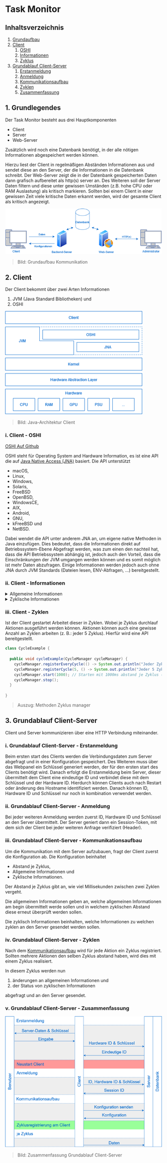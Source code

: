 # Task Monitor
## Inhaltsverzeichnis
1. [Grundaufbau](#1-grundlegendes)
2. [Client](#2-client)
   1. [OSHI](#i-client---oshi)
   2. [Informationen](#ii-client---informationen)
   3. [Zyklus](#iii-client---zyklen)
3. [Grundablauf Client-Server](#3-grundablauf-client-server)
   1. [Erstanmeldung](#i-grundablauf-client-server---erstanmeldung)
   2. [Anmeldung](#ii-grundablauf-client-server---anmeldung)
   3. [Kommunikationsaufbau](#iii-grundablauf-client-server---kommunikationsaufbau)
   4. [Zyklen](#iv-grundablauf-client-server---zyklen)
   5. [Zusammenfassung](#v-grundablauf-client-server---zusammenfassung)

## 1. Grundlegendes 
Der Task Monitor besteht aus drei Hauptkomponenten
- Client
- Server
- Web-Server

Zusätzlich wird noch eine Datenbank benötigt, in der alle nötigen Informationen abgespeichert werden können.

Hierzu liest der Client in regelmäßigen Abständen Informationen aus und sendet diese an den Server,
der die Informationen in die Datenbank schreibt. Der Web-Server zeigt die in der Datenbank gespeicherten Daten dann
grafisch aufbereitet als http(s) server an. Des Weiteren soll der Server Daten filtern und diese unter gewissen Umständen 
(z.B. hohe CPU oder RAM Auslastung) als kritisch markieren. Sollten bei einem Client in einer gewissen Zeit
viele kritische Daten erkannt werden, wird der gesamte Client als kritisch angezeigt.

<img src="diagramms/images/01_architecture.png" alt="Grundlegende Architektur">

> Bild: Grundaufbau Kommunikation

## 2. Client
Der Client bekommt über zwei Arten Informationen
1. JVM (Java Standard Bibliotheken) und
2. OSHI

<img src="diagramms/images/02_client_architecture.png" alt="Grundaufbau Abstraktion Client">

> Bild: Java-Architektur Client

### i. Client - OSHI
[OSHI Auf Github](https://github.com/oshi/oshi)

OSHI steht für Operating System and Hardware Information, es ist eine API die auf [Java Native Access (JNA)](https://github.com/java-native-access/jna) basiert.
Die API unterstützt
- macOS,
- Linux,
- Windows,
- Solaris,
- FreeBSD
- OpenBSD,
- WindowsCE,
- AIX,
- Android,
- GNU,
- kFreeBSD und
- NetBSD.

Dabei wendet die API unter anderem JNA an, um eigene native Methoden in Java einzufügen.
Dies bedeutet, dass die Informationen direkt auf Betriebssystem-Ebene Abgefragt werden,
was zum einen den nachteil hat, dass die API Betriebssystem abhängig ist, jedoch auch den Vorteil,
dass die Einschränkungen der JVM umgangen werden können und es somit möglich ist mehr Daten abzufragen.
Einige Informationen werden jedoch auch ohne JNA durch JVM Standards (Dateien lesen, ENV-Abfragen, ...) bereitgestellt.

### ii. Client - Informationen
<details>
  <summary>Allgemeine Informationen</summary>

Allgemeine Informationen sind Information, die sich wären des laufenden Betriebes nicht oder selten ändern.
Diese beinhalten:
- Hostname
- Mainboard
  - Hersteller
  - Model
  - Hardware UID
- Firmware/BIOS
  - Name
  - Version
  - Hersteller
  - Veröffentlichungsdatum
- CPU
  - Kennung
    - Hersteller
    - Name
    - Famille
    - Model
    - Stepping
    - Prozessor Id
    - 64 Bit
    - Mikroarchitektur
  - Frequenz
  - Kerne
  - Threads
- Hauptspeicher
  - Kapazität
  - Page Anzahl
  - Swap Kapazität
  - Virtuelle Kapazität
  - Physisch (je Stick)
    - Steckplatz
    - Kapazität
    - Frequenz
    - Hersteller
    - Typ
- Sekundärspeicher (je Festplatte)
  - Name
  - Model
  - Kapazität
  - Partition (je Partition auf Festplatte)
    - Identifikation
    - Typ
    - UUID
    - Kapazität
    - Einbindepunkt
- GPU (je GPU)
  - Name
  - Hersteller
  - VRam
- Netzwerkschnittstellen (je Schnittstelle inkl. lokale)
  - Name
  - Anzeigename
  - Schnittstellenalias
  - Maximal Übertragungseinheit
  - Mac Adresse
  - IPv4 Adressen (je Adresse)
    - Adresse
    - Subnetmask
  - IPv6 Adresse (je Adresse)
    - Adresse
    - Prefix
  - Geschwindigkeit
- Netzteile (je Netzteil)
  - Name
- Soundkarten
  - Name
  - Codec
- USB-Geräte
  - Name
  - Hersteller
  - ProduktId
  - SerialId
  - Angeschlossene USB-Geräte (je Gerät, USB-Gerät)
- Betriebssystem
  - Familie
  - Hersteller
  - Version
  - Codec
  - Buildnummer 
- Internet
  - DNS (je Eintrag)
  - IPv4 Standartgateway
  - IPv6 Standartgateway
- Filesystem
  - Maximale Anzahl Datei Deskriptoren
  - Dateispeicher (je Dateispeicher)
    - Name 
    - Volumen
    - Lable
    - Mount
    - Beschreibung
    - Typ
    - Kapazität
- Benutzer (je angemeldetem Benutzer) (möglich, Administrator rechte?)
  - Name
  - Host
  - Terminal
  - Loginzeit
</details>

<details>
  <summary>Zyklische Informationen</summary>

Zyklische Informationen sind Information, die sich wären des Betriebes laufend ändern.
Zu jeder Information über eine Komponente wird noch eine Id hinzugefügt, über die eine eindeutige zuteilung möglich ist.
Diese beinhalten:
- CPU
  - Auslastung
  - Kontextänderungen
  - Unterbrechungen
  - Temperatur
- Hauptspeicher
  - Benutzt
  - Swap Benutzt
  - Virtuell Benutzt
  - Page In
  - Page Out
- Sekundärspeicher (je Festplatte)
  - Warteschlangenlänge
  - Leseoperationen
  - Gelesene Bytes
  - Schreiboperationen
  - Geschriebene Bytes
  - Übertragungszeit
- Netzwerkschnittstellen (je Schnittstelle inkl. lokale)
  - Empfangene Bytes
  - Gesendete Bytes
  - Empfangene Pakete
  - Gesendete Pakete
  - Eingehende Fehler
  - Ausgehente Fehler
  - Kollisionen
- Betriebssystem
  - Prozesse
  - Threads
  - Betriebszeit
- Prozesse
  - ID
  - Name
  - Pfad
  - Befehl
  - Argumente
  - Umgebungsvariablen
  - Arbeitsverzeichnis
  - Benutzer
  - Benutzer ID
  - Gruppe
  - Gruppen ID
  - Status
  - Elternprozess ID
  - Priorität
  - Virtuelle Größe
  - Resistente Größe
  - CPU Zeit
  - Benutzer Zeit
  - Startzeit
  - Gelesen bytes
  - Geschrieben bytes
  - Geöffnete Dateien
  - Kumulierte Prozessorlast
  - Kleine Fehler
  - Große Fehler
  - Kontext änderungen
  - Threads
  - Threads (je benutzen Thread)
    - ID
    - Name
    - Status
    - Kumulierte Prozessorlast
    - Beginnende Hauptspeicheradresse
    - Kontext änderungen
    - Kleine Fehler
    - Große Fehler
    - CPU Zeit
    - Benutzer Zeit
    - Startzeit
    - Priorität
- Services
  - Prozess ID
  - Name
  - Status
- Fenster (nur GUI Betriebssysteme)
  - ID
  - Title
  - Command
  - Position
    - x
    - y
    - Höhe
    - Breite
  - Prozess
  - Anordnung
  - Sichtbar
- Internet
  - Stats
    - TCPv4/6
      - Aufgebaute Verbindungen
      - Aktive Verbindungen
      - Passive Verbindungen
      - Verbindungsfehler
      - Zurückgesetzte Verbindungen
      - Gesendete Segmente
      - Erhaltene Segmente
      - Erneut gesendete Segmente
      - Ausgehente Zurücksetzungen
      - Eingehende Fehler
    - UPDv4/6
      - Datagrame gesendet
      - Datagrame erhalten
      - Datagrame ohne Port
      - Fehlerhafte erhaltene Datagrame
  - Verbindungen (je offener TCP Verbindung)
    - Typ
    - lokale Adresse
    - lokaler Port
    - fremde Adresse
    - fremder Port
    - Status
    - Sendewarteschlange
    - Empfangswarteschlange
    - Besitzender Prozess
- Filesystem
  - Derzeitige Anzahl Datei Deskriptoren
  - Dateispeicher (je Dateispeicher)
    - Freie Kapazität
    - Benutzbare Kapazität
</details>

### iii. Client - Zyklen
Ist der Client gestartet Arbeitet dieser in Zyklen. Wobei je Zyklus durchlauf Aktionen ausgeführt werden können.
Aktionen können auch eine gewisse Anzahl an Zyklen arbeiten (z. B.: jeder 5 Zyklus).
Hierfür wird eine API bereitgestellt.

```java
class CycleExample {

  public void cycleExample(CycleManager cycleManager) {
    cycleManager.registerEveryCycle(() -> System.out.println("Jeder Zyklus"));
    cycleManager.registerCycle(5, () -> System.out.println("Jeder 5 Zyklus"));
    cycleManager.start(1000); // Starten mit 1000ms abstand je Zyklus (= 1s)
    cycleManager.stop();
  }

}
```
> Auszug: Methoden Zyklus manager


## 3. Grundablauf Client-Server
Client und Server kommunizieren über eine HTTP Verbindung miteinander.

### i. Grundablauf Client-Server - Erstanmeldung

[//]: # (TODO: Link zu Webpanel)

Beim ersten start des Clients werden die Verbindungsdaten zum Server abgefragt und in einer Konfiguration gespeichert.
Des Weiteren muss über das Webpanel ein Schlüssel generiert werden, der für den ersten start des Clients benötigt wird.
Danach erfolgt die Erstanmeldung beim Server, dieser übermittelt dem Client eine eindeutige ID
und verbindet diese mit dem Schlüssel und der Hardware ID.
Hierdurch können Clients auch nach Restart oder änderung des Hostname identifiziert werden.
Danach können ID, Hardware ID und Schlüssel nur noch in kombination verwendet werden.

### ii. Grundablauf Client-Server - Anmeldung

Bei jeder weiteren Anmeldung werden zuerst ID, Hardware ID und Schlüssel an den Server übermittelt.
Der Server geniert dann ein Session-Token, mit dem sich der Client bei jeder weiteren Anfrage verifiziert (Header).

### iii. Grundablauf Client-Server - Kommunikationsaufbau
Um die Kommunikation mit dem Server aufzubauen, fragt der Client zuerst die Konfiguration ab.
Die Konfiguration beinhaltet
- Abstand je Zyklus,
- Allgemeine Informationen und
- Zyklische Informationen.

Der Abstand je Zyklus gibt an, wie viel Millisekunden zwischen zwei Zyklen vergeht.

Die allgemeinen Informationen geben an, welche allgemeinen Informationen am begin übermittelt werde sollen
und in welchem zyklischen Abstand diese erneut überprüft werden sollen.

Die zyklisch Informationen beinhalten, welche Informationen zu welchen zyklen an den Server gesendet werden sollen.

### iv. Grundablauf Client-Server - Zyklen
Nach dem [Kommunikationsaufbau](#iii-grundablauf-client-server---kommunikationsaufbau) wird für jede
Aktion ein Zyklus registriert. Sollten mehrere Aktionen den selben Zyklus abstand haben,
wird dies mit einem Zyklus realisiert.

In diesem Zyklus werden nun
1. änderungen an allgemeinen Informationen und
2. der Status von zyklischen Informationen

abgefragt und an den Server gesendet.

### v. Grundablauf Client-Server - Zusammenfassung

<img src="./diagramms/images/03_basicflow_client_server.drawio.png" alt="Zusammenfassung Grundablauf Client-Server">

> Bild: Zusammenfassung Grundablauf Client-Server
